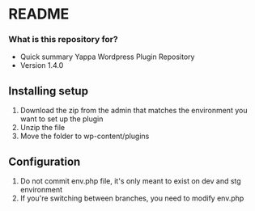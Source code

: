 # README #


### What is this repository for? ###

* Quick summary
Yappa Wordpress Plugin Repository
* Version
1.4.0

Installing setup
-------------

 1. Download the zip from the admin that matches the environment you want to set up the plugin
 2. Unzip the file
 3. Move the folder to wp-content/plugins

Configuration
-------------

 1. Do not commit env.php file, it's only meant to exist on dev and stg environment
 2. If you're switching between branches, you need to modify env.php
